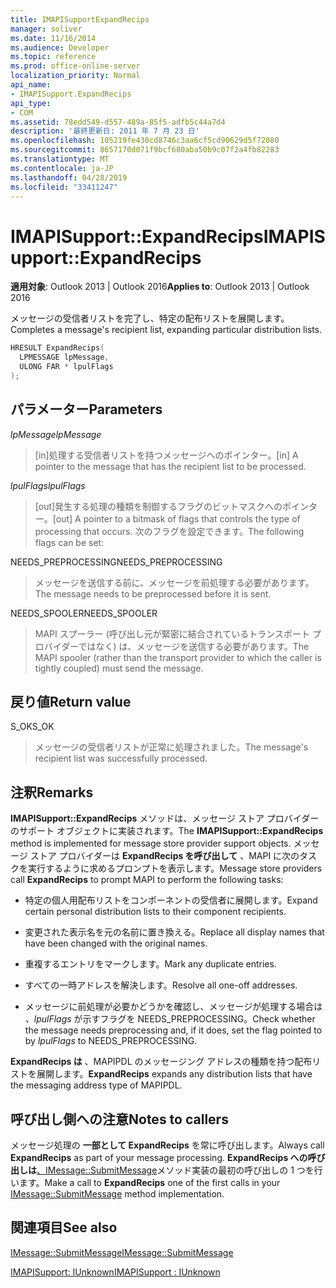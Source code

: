 ```yaml
---
title: IMAPISupportExpandRecips
manager: soliver
ms.date: 11/16/2014
ms.audience: Developer
ms.topic: reference
ms.prod: office-online-server
localization_priority: Normal
api_name:
- IMAPISupport.ExpandRecips
api_type:
- COM
ms.assetid: 78edd549-d557-489a-85f5-adfb5c44a7d4
description: '最終更新日: 2011 年 7 月 23 日'
ms.openlocfilehash: 105219fe430cd8746c3aa6cf5cd90629d5f72080
ms.sourcegitcommit: 8657170d071f9bcf680aba50b9c07f2a4fb82283
ms.translationtype: MT
ms.contentlocale: ja-JP
ms.lasthandoff: 04/28/2019
ms.locfileid: "33411247"
---
```

# <a name="imapisupportexpandrecips"></a><span data-ttu-id="49c22-103">IMAPISupport::ExpandRecips</span><span class="sxs-lookup"><span data-stu-id="49c22-103">IMAPISupport::ExpandRecips</span></span>

  
  
<span data-ttu-id="49c22-104">**適用対象**: Outlook 2013 | Outlook 2016</span><span class="sxs-lookup"><span data-stu-id="49c22-104">**Applies to**: Outlook 2013 | Outlook 2016</span></span> 
  
<span data-ttu-id="49c22-105">メッセージの受信者リストを完了し、特定の配布リストを展開します。</span><span class="sxs-lookup"><span data-stu-id="49c22-105">Completes a message's recipient list, expanding particular distribution lists.</span></span>
  
```cpp
HRESULT ExpandRecips(
  LPMESSAGE lpMessage,
  ULONG FAR * lpulFlags
);
```

## <a name="parameters"></a><span data-ttu-id="49c22-106">パラメーター</span><span class="sxs-lookup"><span data-stu-id="49c22-106">Parameters</span></span>

 <span data-ttu-id="49c22-107">_lpMessage_</span><span class="sxs-lookup"><span data-stu-id="49c22-107">_lpMessage_</span></span>
  
> <span data-ttu-id="49c22-108">[in]処理する受信者リストを持つメッセージへのポインター。</span><span class="sxs-lookup"><span data-stu-id="49c22-108">[in] A pointer to the message that has the recipient list to be processed.</span></span>
    
 <span data-ttu-id="49c22-109">_lpulFlags_</span><span class="sxs-lookup"><span data-stu-id="49c22-109">_lpulFlags_</span></span>
  
> <span data-ttu-id="49c22-110">[out]発生する処理の種類を制御するフラグのビットマスクへのポインター。</span><span class="sxs-lookup"><span data-stu-id="49c22-110">[out] A pointer to a bitmask of flags that controls the type of processing that occurs.</span></span> <span data-ttu-id="49c22-111">次のフラグを設定できます。</span><span class="sxs-lookup"><span data-stu-id="49c22-111">The following flags can be set:</span></span>
    
<span data-ttu-id="49c22-112">NEEDS_PREPROCESSING</span><span class="sxs-lookup"><span data-stu-id="49c22-112">NEEDS_PREPROCESSING</span></span> 
  
> <span data-ttu-id="49c22-113">メッセージを送信する前に、メッセージを前処理する必要があります。</span><span class="sxs-lookup"><span data-stu-id="49c22-113">The message needs to be preprocessed before it is sent.</span></span>
    
<span data-ttu-id="49c22-114">NEEDS_SPOOLER</span><span class="sxs-lookup"><span data-stu-id="49c22-114">NEEDS_SPOOLER</span></span> 
  
> <span data-ttu-id="49c22-115">MAPI スプーラー (呼び出し元が緊密に結合されているトランスポート プロバイダーではなく) は、メッセージを送信する必要があります。</span><span class="sxs-lookup"><span data-stu-id="49c22-115">The MAPI spooler (rather than the transport provider to which the caller is tightly coupled) must send the message.</span></span>
    
## <a name="return-value"></a><span data-ttu-id="49c22-116">戻り値</span><span class="sxs-lookup"><span data-stu-id="49c22-116">Return value</span></span>

<span data-ttu-id="49c22-117">S_OK</span><span class="sxs-lookup"><span data-stu-id="49c22-117">S_OK</span></span> 
  
> <span data-ttu-id="49c22-118">メッセージの受信者リストが正常に処理されました。</span><span class="sxs-lookup"><span data-stu-id="49c22-118">The message's recipient list was successfully processed.</span></span>
    
## <a name="remarks"></a><span data-ttu-id="49c22-119">注釈</span><span class="sxs-lookup"><span data-stu-id="49c22-119">Remarks</span></span>

<span data-ttu-id="49c22-120">**IMAPISupport::ExpandRecips** メソッドは、メッセージ ストア プロバイダーのサポート オブジェクトに実装されます。</span><span class="sxs-lookup"><span data-stu-id="49c22-120">The **IMAPISupport::ExpandRecips** method is implemented for message store provider support objects.</span></span> <span data-ttu-id="49c22-121">メッセージ ストア プロバイダーは **ExpandRecips を呼び出して** 、MAPI に次のタスクを実行するように求めるプロンプトを表示します。</span><span class="sxs-lookup"><span data-stu-id="49c22-121">Message store providers call **ExpandRecips** to prompt MAPI to perform the following tasks:</span></span> 
  
- <span data-ttu-id="49c22-122">特定の個人用配布リストをコンポーネントの受信者に展開します。</span><span class="sxs-lookup"><span data-stu-id="49c22-122">Expand certain personal distribution lists to their component recipients.</span></span>
    
- <span data-ttu-id="49c22-123">変更された表示名を元の名前に置き換える。</span><span class="sxs-lookup"><span data-stu-id="49c22-123">Replace all display names that have been changed with the original names.</span></span>
    
- <span data-ttu-id="49c22-124">重複するエントリをマークします。</span><span class="sxs-lookup"><span data-stu-id="49c22-124">Mark any duplicate entries.</span></span>
    
- <span data-ttu-id="49c22-125">すべての一時アドレスを解決します。</span><span class="sxs-lookup"><span data-stu-id="49c22-125">Resolve all one-off addresses.</span></span> 
    
- <span data-ttu-id="49c22-126">メッセージに前処理が必要かどうかを確認し、メッセージが処理する場合は  _、lpulFlags_ が示すフラグを NEEDS_PREPROCESSING。</span><span class="sxs-lookup"><span data-stu-id="49c22-126">Check whether the message needs preprocessing and, if it does, set the flag pointed to by  _lpulFlags_ to NEEDS_PREPROCESSING.</span></span> 
    
 <span data-ttu-id="49c22-127">**ExpandRecips は** 、MAPIPDL のメッセージング アドレスの種類を持つ配布リストを展開します。</span><span class="sxs-lookup"><span data-stu-id="49c22-127">**ExpandRecips** expands any distribution lists that have the messaging address type of MAPIPDL.</span></span> 
  
## <a name="notes-to-callers"></a><span data-ttu-id="49c22-128">呼び出し側への注意</span><span class="sxs-lookup"><span data-stu-id="49c22-128">Notes to callers</span></span>

<span data-ttu-id="49c22-129">メッセージ処理の **一部として ExpandRecips** を常に呼び出します。</span><span class="sxs-lookup"><span data-stu-id="49c22-129">Always call **ExpandRecips** as part of your message processing.</span></span> <span data-ttu-id="49c22-130">**ExpandRecips への呼び出しは**[、IMessage::SubmitMessage](imessage-submitmessage.md)メソッド実装の最初の呼び出しの 1 つを行います。</span><span class="sxs-lookup"><span data-stu-id="49c22-130">Make a call to **ExpandRecips** one of the first calls in your [IMessage::SubmitMessage](imessage-submitmessage.md) method implementation.</span></span> 
  
## <a name="see-also"></a><span data-ttu-id="49c22-131">関連項目</span><span class="sxs-lookup"><span data-stu-id="49c22-131">See also</span></span>



[<span data-ttu-id="49c22-132">IMessage::SubmitMessage</span><span class="sxs-lookup"><span data-stu-id="49c22-132">IMessage::SubmitMessage</span></span>](imessage-submitmessage.md)
  
[<span data-ttu-id="49c22-133">IMAPISupport: IUnknown</span><span class="sxs-lookup"><span data-stu-id="49c22-133">IMAPISupport : IUnknown</span></span>](imapisupportiunknown.md)

